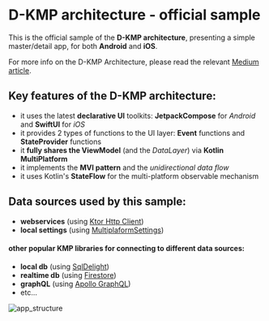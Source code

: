 # D-KMP architecture - official sample

This is the official sample of the **D-KMP architecture**, presenting a simple master/detail app, for both **Android** and **iOS**.

For more info on the D-KMP Architecture, please read the relevant [Medium article](https://danielebaroncelli.medium.com/the-future-of-apps-declarative-uis-with-kotlin-multiplatform-d-kmp-part-1-3-c0e1530a5343).

## Key features of the D-KMP architecture:

- it uses the latest **declarative UI** toolkits: **JetpackCompose** for *Android* and **SwiftUI** for *iOS*
- it provides 2 types of functions to the UI layer: **Event** functions and **StateProvider** functions
- it **fully shares the ViewModel** (and the *DataLayer*) via **Kotlin MultiPlatform**
- it implements the **MVI pattern** and the *unidirectional data flow*
- it uses Kotlin's **StateFlow** for the multi-platform observable mechanism

## Data sources used by this sample:
- **webservices** (using [Ktor Http Client](https://ktor.io/docs/client.html))
- **local settings** (using [MultiplaformSettings](https://github.com/russhwolf/multiplatform-settings))

#### other popular KMP libraries for connecting to different data sources:
- **local db** (using [SqlDelight](https://github.com/cashapp/sqldelight))
- **realtime db** (using [Firestore](https://github.com/GitLiveApp/firebase-kotlin-sdk))
- **graphQL** (using [Apollo GraphQL](https://github.com/apollographql/apollo-android))
- etc...

![app_structure](https://user-images.githubusercontent.com/5320104/111874485-c600b680-8995-11eb-851c-79a49bf32c22.png)

